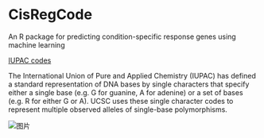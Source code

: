 # CisRegCode
An R package for predicting condition-specific response genes using machine learning

[IUPAC codes](http://genome.ucsc.edu/goldenPath/help/iupac.html#:~:text=IUPAC%20codes.%20The%20International%20Union%20of%20Pure%20and,to%20represent%20multiple%20observed%20alleles%20of%20single-base%20polymorphisms.)

The International Union of Pure and Applied Chemistry (IUPAC) has defined a standard representation of DNA bases by single characters that specify either a single base (e.g. G for guanine, A for adenine) or a set of bases (e.g. R for either G or A). UCSC uses these single character codes to represent multiple observed alleles of single-base polymorphisms.

![图片](https://user-images.githubusercontent.com/11934986/154214382-161df51d-7048-47dd-8494-bbee977aad09.png)

